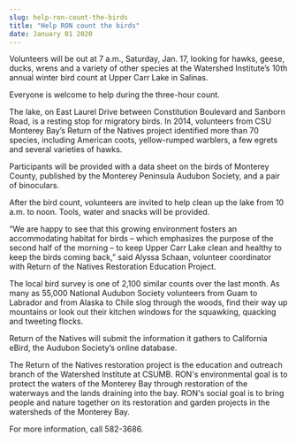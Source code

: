 ```yaml
---
slug: help-ron-count-the-birds
title: "Help RON count the birds"
date: January 01 2020
---
```


<p>Volunteers will be out at 7 a.m., Saturday, Jan. 17, looking for hawks, geese, ducks, wrens and a variety of other species at the Watershed Institute’s 10th annual winter bird count at Upper Carr Lake in Salinas.
</p><p>Everyone is welcome to help during the three&#45;hour count.
</p><p>The lake, on East Laurel Drive between Constitution Boulevard and Sanborn Road, is a resting stop for migratory birds. In 2014, volunteers from CSU Monterey Bay’s Return of the Natives project identified more than 70 species, including American coots, yellow&#45;rumped warblers, a few egrets and several varieties of hawks.
</p><p>Participants will be provided with a data sheet on the birds of Monterey County, published by the Monterey Peninsula Audubon Society, and a pair of binoculars.
</p><p>After the bird count, volunteers are invited to help clean up the lake from 10 a.m. to noon. Tools, water and snacks will be provided.
</p><p>“We are happy to see that this growing environment fosters an accommodating habitat for birds – which emphasizes the purpose of the second half of the morning – to keep Upper Carr Lake clean and healthy to keep the birds coming back,” said Alyssa Schaan, volunteer coordinator with Return of the Natives Restoration Education Project.
</p><p>The local bird survey is one of 2,100 similar counts over the last month. As many as 55,000 National Audubon Society volunteers from Guam to Labrador and from Alaska to Chile slog through the woods, find their way up mountains or look out their kitchen windows for the squawking, quacking and tweeting flocks.
</p><p>Return of the Natives will submit the information it gathers to California eBird, the Audubon Society’s online database.
</p><p>The Return of the Natives restoration project is the education and outreach branch of the Watershed Institute at CSUMB. RON's environmental goal is to protect the waters of the Monterey Bay through restoration of the waterways and the lands draining into the bay. RON's social goal is to bring people and nature together on its restoration and garden projects in the watersheds of the Monterey Bay.
</p><p>For more information, call 582&#45;3686.
</p>
